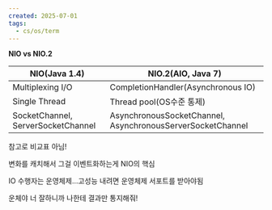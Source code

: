 ```yaml
---
created: 2025-07-01
tags:
  - cs/os/term
---
```

**NIO vs NIO.2**


| NIO(Java 1.4)                      | NIO.2(AIO, Java 7)                                         |
| ---------------------------------- | ---------------------------------------------------------- |
| Multiplexing I/O                   | CompletionHandler(Asynchronous IO)                         |
| Single Thread                      | Thread pool(OS수준 통제)                                       |
| SocketChannel, ServerSocketChannel | AsynchronousSocketChannel, AsynchronousServerSocketChannel |
참고로 비교표 아님!

변화를 캐치해서 그걸 이벤트화하는게 NIO의 핵심

IO 수행자는 운영체제...고성능 내려면 운영체제 서포트를 받아야됨

운체야 너 잘하니까 나한테 결과만 통지해줘!